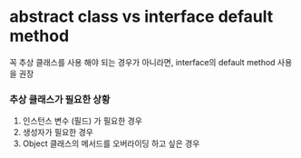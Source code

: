 # abstract class vs interface default method

꼭 추상 클래스를 사용 해야 되는 경우가 아니라면, interface의 default method 사용을 권장

### 추상 클래스가 필요한 상황

1. 인스턴스 변수 (필드) 가 필요한 경우
2. 생성자가 필요한 경우
3. Object 클래스의 메서드를 오버라이딩 하고 싶은 경우